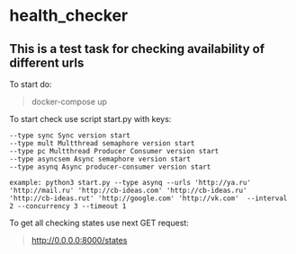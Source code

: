 # health_checker

## This is a test task for checking availability of different urls

To start do:

> docker-compose up


To start check use script start.py with keys:
```
--type sync Sync version start
--type mult Multthread semaphore version start
--type pc Multthread Producer Consumer version start
--type asyncsem Async semaphore version start
--type asynq Async producer-consumer version start

example: python3 start.py --type asynq --urls 'http://ya.ru' 'http://mail.ru' 'http://cb-ideas.com' 'http://cb-ideas.ru' 'http://cb-ideas.rut' 'http://google.com' 'http://vk.com'  --interval 2 --concurrency 3 --timeout 1
```

To get all checking states use next GET request:
> http://0.0.0.0:8000/states  
